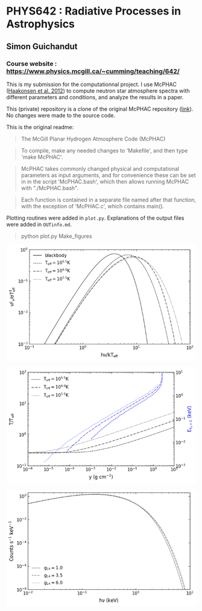 # PHYS642 : Radiative Processes in Astrophysics
## Simon Guichandut
### Course website : https://www.physics.mcgill.ca/~cumming/teaching/642/

This is my submission for the computationnal project. I use McPHAC ([Haakonsen et al. 2012](https://ui.adsabs.harvard.edu/abs/2012ApJ...749...52H/abstract)) 
to compute neutron star atmosphere spectra with different parameters and conditions, and analyze the results in a paper.

This (private) repository is a clone of the original McPHAC repository ([link](https://github.com/McPHAC/McPHAC)). No changes were made to the source code.

This is the original readme: 

> The McGill Planar Hydrogen Atmosphere Code (McPHAC)

> To compile, make any needed changes to 'Makefile', and then type 'make McPHAC'.

> McPHAC takes commonly changed physical and computational parameters as
input arguments, and for convenience these can be set in in the script
'McPHAC.bash', which then allows running McPHAC with "./McPHAC.bash".

> Each function is contained in a separate file named after that
function, with the exception of 'McPHAC.c', which contains main().

Plotting routines were added in `plot.py`. Explanations of the output files were added in `OUTinfo.md`.

> python plot.py Make_figures

![](/figures/fig1.png)

![](/figures/fig2.png)

![](/figures/fig3.png) 
